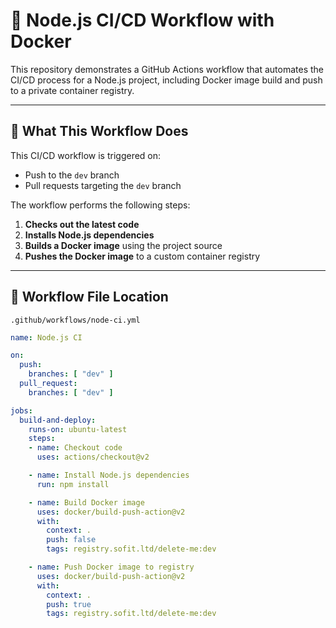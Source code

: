 # 🚀 Node.js CI/CD Workflow with Docker

This repository demonstrates a GitHub Actions workflow that automates the CI/CD process for a Node.js project, including Docker image build and push to a private container registry.

---

## 🔧 What This Workflow Does

This CI/CD workflow is triggered on:
- Push to the `dev` branch
- Pull requests targeting the `dev` branch

The workflow performs the following steps:
1. **Checks out the latest code**
2. **Installs Node.js dependencies**
3. **Builds a Docker image** using the project source
4. **Pushes the Docker image** to a custom container registry

---

## 📄 Workflow File Location

`.github/workflows/node-ci.yml`

```yaml
name: Node.js CI

on:
  push:
    branches: [ "dev" ]
  pull_request:
    branches: [ "dev" ]

jobs:
  build-and-deploy:
    runs-on: ubuntu-latest
    steps:
    - name: Checkout code
      uses: actions/checkout@v2

    - name: Install Node.js dependencies
      run: npm install

    - name: Build Docker image
      uses: docker/build-push-action@v2
      with:
        context: .
        push: false
        tags: registry.sofit.ltd/delete-me:dev

    - name: Push Docker image to registry
      uses: docker/build-push-action@v2
      with:
        context: .
        push: true
        tags: registry.sofit.ltd/delete-me:dev
